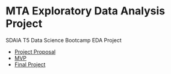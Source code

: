 
# MTA Exploratory Data Analysis Project

SDAIA T5 Data Science Bootcamp EDA Project

* [Project Proposal](Project_Proposal.md)
* [MVP](MVP.md)
* [Final Project](Writeup.md)
